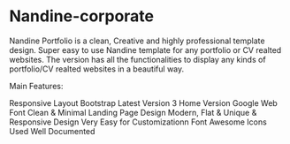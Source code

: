 # Nandine-corporate 
Nandine Portfolio is a clean, Creative and highly professional template design. Super easy to use Nandine template for any portfolio or CV realted websites. The version has all the functionalities to display any kinds of portfolio/CV realted websites in a beautiful way.


Main Features:


Responsive Layout
Bootstrap Latest Version
3 Home Version
Google Web Font
Clean & Minimal Landing Page Design
Modern, Flat & Unique & Responsive Design
Very Easy for Customizationn
Font Awesome Icons Used
Well Documented
